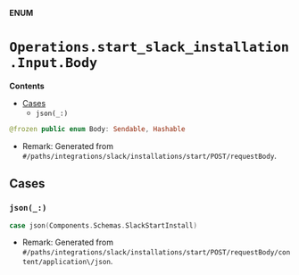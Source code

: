 **ENUM**

# `Operations.start_slack_installation.Input.Body`

**Contents**

- [Cases](#cases)
  - `json(_:)`

```swift
@frozen public enum Body: Sendable, Hashable
```

- Remark: Generated from `#/paths/integrations/slack/installations/start/POST/requestBody`.

## Cases
### `json(_:)`

```swift
case json(Components.Schemas.SlackStartInstall)
```

- Remark: Generated from `#/paths/integrations/slack/installations/start/POST/requestBody/content/application\/json`.
